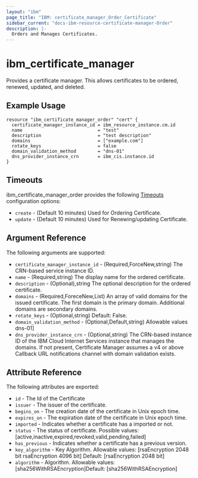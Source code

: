 ```yaml
---
layout: "ibm"
page_title: "IBM: certificate_manager_Order_Certificate"
sidebar_current: "docs-ibm-resource-certificate-manager-Order"
description: |-
  Orders and Manages Certificates.
---
```


# ibm\_certificate_manager

Provides a certificate manager. This allows certificates to be ordered, renewed, updated, and deleted.

## Example Usage

```hcl
resource "ibm_certificate_manager_order" "cert" {
  certificate_manager_instance_id = ibm_resource_instance.cm.id
  name                            = "test"
  description                     = "test description"
  domains                         = ["example.com"]
  rotate_keys                     = false
  domain_validation_method        = "dns-01"
  dns_provider_instance_crn       = ibm_cis.instance.id
}
```

## Timeouts

ibm_certificate_manager_order provides the following [Timeouts](https://www.terraform.io/docs/configuration/resources.html#timeouts) configuration options:

* `create` - (Default 10 minutes) Used for Ordering Certificate.
* `update` - (Default 10 minutes) Used for Renewing/updating Certificate.

## Argument Reference

The following arguments are supported:

* `certificate_manager_instance_id` - (Required,ForceNew,string) The CRN-based service instance ID.
* `name` - (Required,string) The display name for the ordered certificate.
* `description` - (Optional),string The optional description for the ordered certificate.
* `domains` - (Required,ForeceNew,List) An array of valid domains for the issued certificate. The first domain is the primary domain. Additional domains are secondary domains.
* `rotate_keys` - (Optional,string) Default: False.
* `domain_validation_method` - (Optional,Default,string) Allowable values dns-01]
* `dns_provider_instance_crn` - (Optional,string) The CRN-based instance ID of the IBM Cloud Internet Services instance that manages the domains. If not present, Certificate Manager assumes a v4 or above Callback URL notifications channel with domain validation exists.



## Attribute Reference

The following attributes are exported:

* `id` - The Id of the Certificate
* `issuer` - The issuer of the certificate.
* `begins_on` - The creation date of the certificate in Unix epoch time.
* `expires_on` - The expiration date of the certificate in Unix epoch time.
* `imported` - Indicates whether a certificate has a imported or not.
* `status` - The status of certificate. Possible values: [active,inactive,expired,revoked,valid,pending,failed]
* `has_previous` - Indicates whether a certificate has a previous version.
* `key_algorithm` - Key Algorithm. Allowable values: [rsaEncryption 2048 bit rsaEncryption 4096 bit] Default: [rsaEncryption 2048 bit]
* `algorithm` - Algorithm. Allowable values: [sha256WithRSAEncryption]Default: [sha256WithRSAEncryption]
